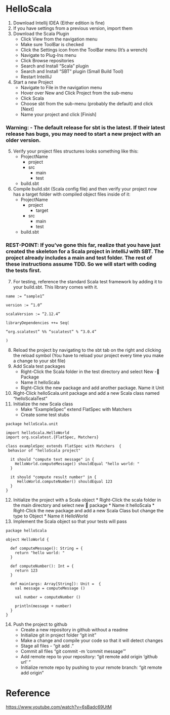 # HelloScala
1.	Download Intellij IDEA (Either edition is fine)
2.	If you have settings from a previous version, import them
3.	Download the Scala Plugin
    * Click View from the navigation menu
    * Make sure ToolBar is checked
    * Click the Settings icon from the ToolBar menu (It’s a wrench)
    * Navigate to Plug-Ins menu
    * Click Browse repositories
    * Search and Install “Scala” plugin
    * Search and Install “SBT” plugin (Small Build Tool)
    * Restart InteilliJ
4. Start a new Project
    * Navigate to File in the navigation menu
    * Hover over New and Click Project from the sub-menu
    * Click Scala
    * Choose sbt from the sub-menu (probably the default) and click [Next]
    * Name your project and click [Finish]

### Warning: - The default release for sbt is the latest. If their latest release has bugs, you may need to start a new project with an older version.

5.	Verify your project files structures looks something like this:
    * ProjectName
      * project
      * src
        * main
        * test
    * build.sbt
6. Compile build.sbt (Scala config file) and then verify your project now has a target folder with compiled object files inside of it:
    * ProjectName
      * project
        * target
      * src
        * main
        * test
    * build.sbt

### REST-POINT: If you’ve gone this far, realize that you have just created the skeleton for a Scala project in intelliJ with SBT. The project already includes a main and test folder. The rest of these instructions assume TDD. So we will start with coding the tests first.

7. For testing, reference the standard Scala test framework by adding it to your build.sbt. This library comes with it.
```a.	
name := “sample1”

version := “1.0”

scalaVersion := “2.12.4”

libraryDependencies ++= Seq(

“org.scalatest” %% “scalatest” % “3.0.4”

)
```
8. Reload the project by navigating to the sbt tab on the right and clicking the reload symbol (You have to reload your project every time you make a change to your sbt file)
9. Add Scala test packages 
    * Right-Click the Scala folder in the test directory and select New - Package
    * Name it helloScala
    * Right-Click the new package and add another package. Name it Unit
10.   Right-Click helloScala.unit package and add a new Scala class named “helloScalaTest”
11.	Initialize the new Scala class
    * Make “ExampleSpec” extend FlatSpec with Matchers
    * Create some test stubs
```
package helloScala.unit

import helloScala.HelloWorld
import org.scalatest.{FlatSpec, Matchers}

class exampleSpec extends FlatSpec with Matchers  {
 behavior of "helloScala project"

  it should "compute text message" in {
    HelloWorld.computeMessage() shouldEqual "hello world: "
  }

  it should "compute result number" in {
     HelloWorld.computeNumber() shouldEqual 123
  }
}

```
12.   Initialize the project with a Scala object
    * Right-Click the scala folder in the main directory and select new  package
    * Name it helloScala
    * Right-Click the new package and add a new Scala Class but change the type to Object
    * Name it HelloWorld
13.   Implement the Scala object so that your tests will pass
```
package helloScala

object HelloWorld {

  def computeMessage(): String = {
    return "hello world: "
  }

  def computeNumber(): Int = {
    return 123
  }

  def main(args: Array[String]): Unit =  {
    val message = computeMessage ()

    val number = computeNumber ()

    println(message + number)
  }
}

```
14.	Push the project to github
    * Create a new repository in github without a readme
    * Initialize git in project folder “git init”
    * Make a change and compile your code so that it will detect changes
    * Stage all files - “git add .” 
    * Commit all files “git commit -m ‘commit message’”
    * Add remote repo to your repository: “git remote add origin ‘github url’ “
    * Initialize remote repo by pushing to your remote branch: “git remote add origin”

# Reference
https://www.youtube.com/watch?v=6sBadc69UtM
